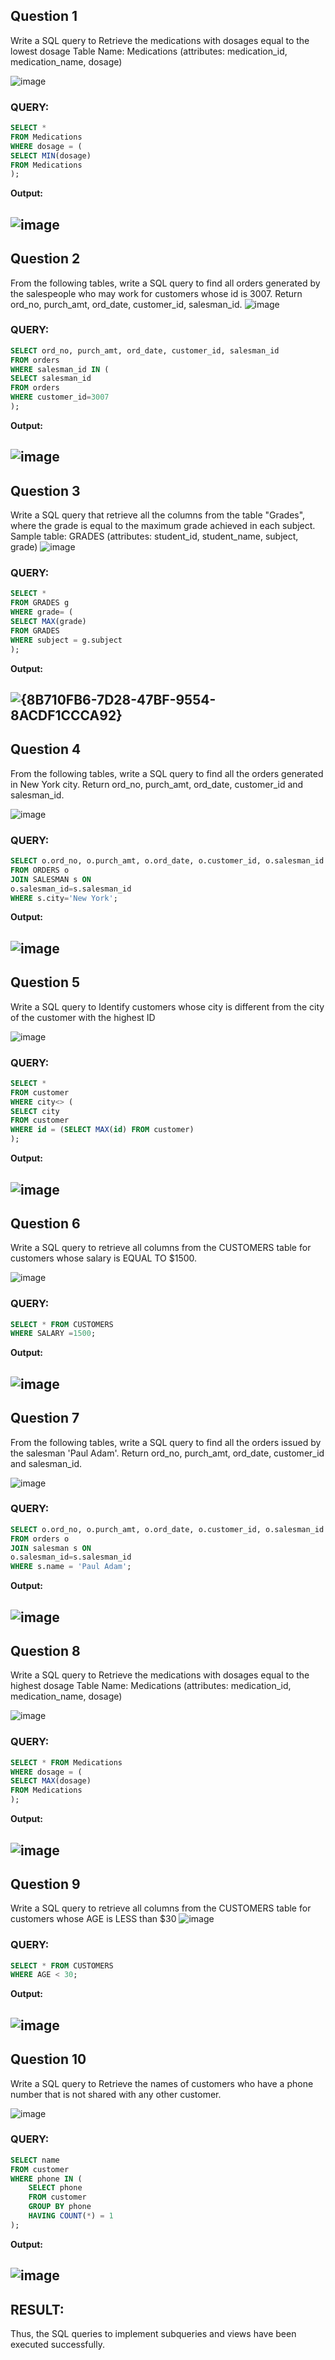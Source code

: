 **Question 1**
--
Write a SQL query to Retrieve the medications with dosages equal to the lowest dosage
Table Name: Medications (attributes: medication_id, medication_name, dosage)

![image](https://github.com/user-attachments/assets/35a9cfc2-de9f-4c39-8905-3b2bb3ea1f24)

### QUERY:
```sql
SELECT * 
FROM Medications
WHERE dosage = (
SELECT MIN(dosage)
FROM Medications
);
```

**Output:**

## ![image](https://github.com/user-attachments/assets/024b3210-5dab-4f00-bb9b-e166a911fe75)

**Question 2**
---
From the following tables, write a SQL query to find all orders generated by the salespeople who may work for customers whose id is 3007. Return ord_no, purch_amt, ord_date, customer_id, salesman_id.
![image](https://github.com/user-attachments/assets/2c7c40c8-80e7-42d8-b986-6b3faf7136ea)

### QUERY:
```sql
SELECT ord_no, purch_amt, ord_date, customer_id, salesman_id
FROM orders
WHERE salesman_id IN (
SELECT salesman_id
FROM orders
WHERE customer_id=3007
);
```
**Output:**

## ![image](https://github.com/user-attachments/assets/0b0d19e6-a235-4729-9193-1e5e963443e8)

**Question 3**
---
Write a SQL query that retrieve all the columns from the table "Grades", where the grade is equal to the maximum grade achieved in each subject.
Sample table: GRADES (attributes: student_id, student_name, subject, grade)
![image](https://github.com/user-attachments/assets/63e62ce2-2d1c-4948-b63f-66222d2f1bc5)

### QUERY:
```sql
SELECT *
FROM GRADES g
WHERE grade= (
SELECT MAX(grade)
FROM GRADES
WHERE subject = g.subject
);
```
**Output:**

## ![{8B710FB6-7D28-47BF-9554-8ACDF1CCCA92}](https://github.com/user-attachments/assets/7073255c-1625-4613-8a15-a27e1d87fbb1)

**Question 4**
---
From the following tables, write a SQL query to find all the orders generated in New York city. Return ord_no, purch_amt, ord_date, customer_id and salesman_id.

![image](https://github.com/user-attachments/assets/4d0858cf-46c7-483c-b89e-637508b3e505)

### QUERY:
```sql
SELECT o.ord_no, o.purch_amt, o.ord_date, o.customer_id, o.salesman_id
FROM ORDERS o
JOIN SALESMAN s ON
o.salesman_id=s.salesman_id
WHERE s.city='New York';
```
**Output:**

## ![image](https://github.com/user-attachments/assets/d67cad13-7961-4f03-ad31-1c501fd5c732)

**Question 5**
---
Write a SQL query to Identify customers whose city is different from the city of the customer with the highest ID

![image](https://github.com/user-attachments/assets/fbf28112-c3ba-465f-b544-1836860a82ad)

### QUERY:
```sql
SELECT *
FROM customer
WHERE city<> (
SELECT city
FROM customer
WHERE id = (SELECT MAX(id) FROM customer)
);
```

**Output:**

## ![image](https://github.com/user-attachments/assets/f7cd2d54-9e3a-478c-9db5-53a93b4a60b7)

**Question 6**
---
Write a SQL query to retrieve all columns from the CUSTOMERS table for customers whose salary is EQUAL TO $1500.

![image](https://github.com/user-attachments/assets/2d1fcd42-979c-4af5-addd-660c4e4fa315)

### QUERY:
```sql
SELECT * FROM CUSTOMERS
WHERE SALARY =1500;
```

**Output:**

## ![image](https://github.com/user-attachments/assets/e08d03c4-75df-442b-822d-146747209d28)

**Question 7**
---
From the following tables, write a SQL query to find all the orders issued by the salesman 'Paul Adam'. Return ord_no, purch_amt, ord_date, customer_id and salesman_id.

![image](https://github.com/user-attachments/assets/0b1869bf-6269-47e0-90fc-3d8cc824ed3f)

### QUERY:
```sql
SELECT o.ord_no, o.purch_amt, o.ord_date, o.customer_id, o.salesman_id
FROM orders o
JOIN salesman s ON
o.salesman_id=s.salesman_id
WHERE s.name = 'Paul Adam';
```
**Output:**

## ![image](https://github.com/user-attachments/assets/a240ce15-8ebf-4f6b-92a9-2498f77e7b77)

**Question 8**
---
Write a SQL query to Retrieve the medications with dosages equal to the highest dosage
Table Name: Medications (attributes: medication_id, medication_name, dosage)

![image](https://github.com/user-attachments/assets/5fb81348-4f60-47d6-a42d-083109200b97)

### QUERY:
```sql
SELECT * FROM Medications
WHERE dosage = (
SELECT MAX(dosage)
FROM Medications
);
```
**Output:**

## ![image](https://github.com/user-attachments/assets/4bbe802b-61bc-4cd1-ad2c-118622599ef9)

**Question 9**
---
Write a SQL query to retrieve all columns from the CUSTOMERS table for customers whose AGE is LESS than $30
![image](https://github.com/user-attachments/assets/78c1f92b-3dce-4d4f-a756-56a213a91f5f)

### QUERY:
```sql
SELECT * FROM CUSTOMERS
WHERE AGE < 30;
```
**Output:**

## ![image](https://github.com/user-attachments/assets/bec3033e-e9f1-405a-b730-75712313de30)

**Question 10**
---
Write a SQL query to Retrieve the names of customers who have a phone number that is not shared with any other customer.

![image](https://github.com/user-attachments/assets/71abb1d5-f16b-41c1-accb-e55a154d1f53)

### QUERY:
```sql
SELECT name
FROM customer
WHERE phone IN (
    SELECT phone
    FROM customer
    GROUP BY phone
    HAVING COUNT(*) = 1
);

```
**Output:**

## ![image](https://github.com/user-attachments/assets/b722d850-2cfb-4791-b5eb-5ba939a4bb0f)

## RESULT:
Thus, the SQL queries to implement subqueries and views have been executed successfully.
